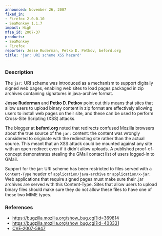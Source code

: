 ```yaml
---
announced: November 26, 2007
fixed_in:
- Firefox 2.0.0.10
- SeaMonkey 1.1.7
impact: High
mfsa_id: 2007-37
products:
- SeaMonkey
- Firefox
reporter: Jesse Ruderman, Petko D. Petkov, beford.org
title: 'jar: URI scheme XSS hazard'
---
```


<h3>Description</h3>

<p>The <code>jar:</code> URI scheme was introduced as a mechanism to support
digitally signed web pages, enabling web sites to load pages packaged
in zip archives containing signatures in java-archive format.
</p>
<p><strong>Jesse Ruderman</strong> and <strong>Petko D. Petkov</strong>
point out this means that sites that allow users to upload binary
content in zip format are effectively allowing users to install
web pages on their site, and these can be used to perform Cross-Site
Scripting (XSS) attacks.
</p>
<p>The blogger at <strong>beford.org</strong> noted that redirects
confused Mozilla browsers about the true source of the <code>jar:</code>
content: the content was wrongly considered to originate with the
redirecting site rather than the actual source. This meant that an XSS
attack could be mounted against any site with an open redirect even
if it didn't allow uploads. A published proof-of-concept demonstrates
stealing the GMail contact list of users logged-in to GMail.
</p>
<p class="important">Support for the jar: URI scheme has been restricted
to files served with a <code>Content-Type</code> header of
<code>application/java-archive</code> or <code>application/x-jar</code>.
Web applications that require signed pages must make sure their .jar
archives are served with this Content-Type. Sites that allow users
to upload binary files should make sure they do not allow these files
to have one of these two MIME types.
</p>

<h3>References</h3>

<ul>
  <li><a href="https://bugzilla.mozilla.org/show_bug.cgi?id=369814">
       https://bugzilla.mozilla.org/show_bug.cgi?id=369814</a></li>

  <li><a href="https://bugzilla.mozilla.org/show_bug.cgi?id=403331">
       https://bugzilla.mozilla.org/show_bug.cgi?id=403331</a></li>

  <li><a class="ex-ref" href="http://cve.mitre.org/cgi-bin/cvename.cgi?name=CVE-2007-5947">
       CVE-2007-5947</a></li>

</ul>



